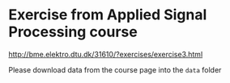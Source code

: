 # Exercise from Applied Signal Processing course

http://bme.elektro.dtu.dk/31610/?exercises/exercise3.html

Please download data from the course page into the `data` folder